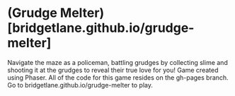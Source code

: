 # (Grudge Melter)[bridgetlane.github.io/grudge-melter]
Navigate the maze as a policeman, battling grudges by collecting slime and shooting it at the grudges to reveal their true love for you! Game created using Phaser. All of the code for this game resides on the gh-pages branch. Go to bridgetlane.github.io/grudge-melter to play.
